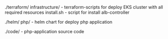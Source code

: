 ./terraform/
    infrastructure/ - terraform-scripts for deploy EKS cluster with all required resources
    install.sh - script for install alb-controller

./helm/
    php/ - helm chart for deploy php application

./code/ - php-application source code
